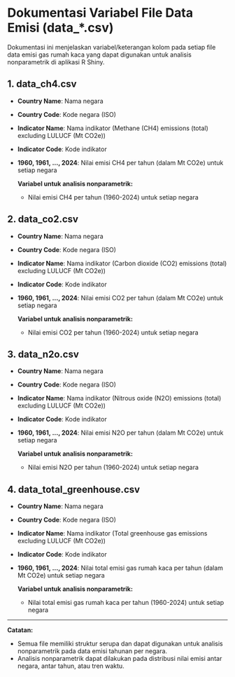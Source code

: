 # Dokumentasi Variabel File Data Emisi (data_*.csv)

Dokumentasi ini menjelaskan variabel/keterangan kolom pada setiap file data emisi gas rumah kaca yang dapat digunakan untuk analisis nonparametrik di aplikasi R Shiny.

## 1. data_ch4.csv
- **Country Name**: Nama negara
- **Country Code**: Kode negara (ISO)
- **Indicator Name**: Nama indikator (Methane (CH4) emissions (total) excluding LULUCF (Mt CO2e))
- **Indicator Code**: Kode indikator
- **1960, 1961, ..., 2024**: Nilai emisi CH4 per tahun (dalam Mt CO2e) untuk setiap negara

  **Variabel untuk analisis nonparametrik:**
  - Nilai emisi CH4 per tahun (1960-2024) untuk setiap negara

## 2. data_co2.csv
- **Country Name**: Nama negara
- **Country Code**: Kode negara (ISO)
- **Indicator Name**: Nama indikator (Carbon dioxide (CO2) emissions (total) excluding LULUCF (Mt CO2e))
- **Indicator Code**: Kode indikator
- **1960, 1961, ..., 2024**: Nilai emisi CO2 per tahun (dalam Mt CO2e) untuk setiap negara

  **Variabel untuk analisis nonparametrik:**
  - Nilai emisi CO2 per tahun (1960-2024) untuk setiap negara

## 3. data_n2o.csv
- **Country Name**: Nama negara
- **Country Code**: Kode negara (ISO)
- **Indicator Name**: Nama indikator (Nitrous oxide (N2O) emissions (total) excluding LULUCF (Mt CO2e))
- **Indicator Code**: Kode indikator
- **1960, 1961, ..., 2024**: Nilai emisi N2O per tahun (dalam Mt CO2e) untuk setiap negara

  **Variabel untuk analisis nonparametrik:**
  - Nilai emisi N2O per tahun (1960-2024) untuk setiap negara

## 4. data_total_greenhouse.csv
- **Country Name**: Nama negara
- **Country Code**: Kode negara (ISO)
- **Indicator Name**: Nama indikator (Total greenhouse gas emissions excluding LULUCF (Mt CO2e))
- **Indicator Code**: Kode indikator
- **1960, 1961, ..., 2024**: Nilai total emisi gas rumah kaca per tahun (dalam Mt CO2e) untuk setiap negara

  **Variabel untuk analisis nonparametrik:**
  - Nilai total emisi gas rumah kaca per tahun (1960-2024) untuk setiap negara

---

**Catatan:**
- Semua file memiliki struktur serupa dan dapat digunakan untuk analisis nonparametrik pada data emisi tahunan per negara.
- Analisis nonparametrik dapat dilakukan pada distribusi nilai emisi antar negara, antar tahun, atau tren waktu.
